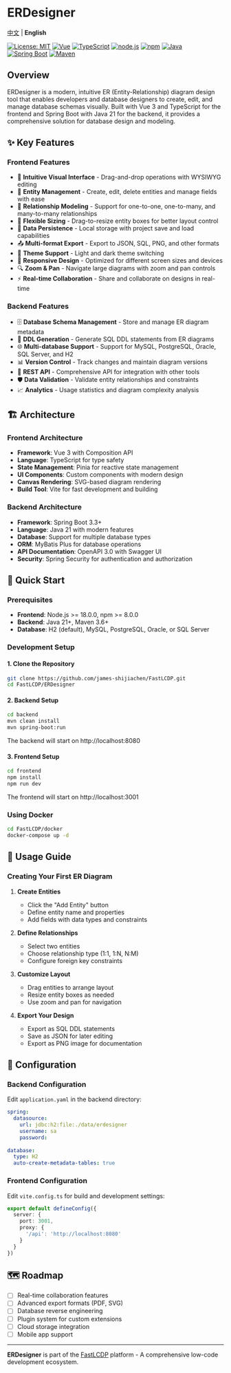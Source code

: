 # ERDesigner

[中文](README.zh.md) | **English**

[![License: MIT](https://img.shields.io/badge/License-MIT-yellow.svg)](https://github.com/james-shijiachen/fastLCDP/blob/main/LICENSE)
[![Vue](https://img.shields.io/badge/Vue-3.0+-green.svg)](https://vuejs.org/)
[![TypeScript](https://img.shields.io/badge/TypeScript-5.0+-blue.svg)](https://www.typescriptlang.org/)
[![node.js](https://img.shields.io/badge/node.js-18.0+-green.svg)](https://nodejs.org/)
[![npm](https://img.shields.io/badge/npm-8.0+-orange.svg)](https://www.npmjs.com/)
[![Java](https://img.shields.io/badge/Java-21+-orange.svg)](https://www.oracle.com/java/)
[![Spring Boot](https://img.shields.io/badge/Spring%20Boot-3.3+-green.svg)](https://spring.io/projects/spring-boot)
[![Maven](https://img.shields.io/badge/Maven-3.6+-orange.svg)](https://maven.apache.org/)

## Overview

ERDesigner is a modern, intuitive ER (Entity-Relationship) diagram design tool that enables developers and database designers to create, edit, and manage database schemas visually. Built with Vue 3 and TypeScript for the frontend and Spring Boot with Java 21 for the backend, it provides a comprehensive solution for database design and modeling.

## ✨ Key Features

### Frontend Features
- 🎨 **Intuitive Visual Interface** - Drag-and-drop operations with WYSIWYG editing
- 🔧 **Entity Management** - Create, edit, delete entities and manage fields with ease
- 🔗 **Relationship Modeling** - Support for one-to-one, one-to-many, and many-to-many relationships
- 📏 **Flexible Sizing** - Drag-to-resize entity boxes for better layout control
- 💾 **Data Persistence** - Local storage with project save and load capabilities
- 📤 **Multi-format Export** - Export to JSON, SQL, PNG, and other formats
- 🌙 **Theme Support** - Light and dark theme switching
- 📱 **Responsive Design** - Optimized for different screen sizes and devices
- 🔍 **Zoom & Pan** - Navigate large diagrams with zoom and pan controls
- ⚡ **Real-time Collaboration** - Share and collaborate on designs in real-time

### Backend Features
- 🗄️ **Database Schema Management** - Store and manage ER diagram metadata
- 🔄 **DDL Generation** - Generate SQL DDL statements from ER diagrams
- 🌐 **Multi-database Support** - Support for MySQL, PostgreSQL, Oracle, SQL Server, and H2
- 📊 **Version Control** - Track changes and maintain diagram versions
- 🔌 **REST API** - Comprehensive API for integration with other tools
- 🛡️ **Data Validation** - Validate entity relationships and constraints
- 📈 **Analytics** - Usage statistics and diagram complexity analysis

## 🏗️ Architecture

### Frontend Architecture
- **Framework**: Vue 3 with Composition API
- **Language**: TypeScript for type safety
- **State Management**: Pinia for reactive state management
- **UI Components**: Custom components with modern design
- **Canvas Rendering**: SVG-based diagram rendering
- **Build Tool**: Vite for fast development and building

### Backend Architecture
- **Framework**: Spring Boot 3.3+
- **Language**: Java 21 with modern features
- **Database**: Support for multiple database types
- **ORM**: MyBatis Plus for database operations
- **API Documentation**: OpenAPI 3.0 with Swagger UI
- **Security**: Spring Security for authentication and authorization

## 🚀 Quick Start

### Prerequisites
- **Frontend**: Node.js >= 18.0.0, npm >= 8.0.0
- **Backend**: Java 21+, Maven 3.6+
- **Database**: H2 (default), MySQL, PostgreSQL, Oracle, or SQL Server

### Development Setup

#### 1. Clone the Repository
```bash
git clone https://github.com/james-shijiachen/FastLCDP.git
cd FastLCDP/ERDesigner
```

#### 2. Backend Setup
```bash
cd backend
mvn clean install
mvn spring-boot:run
```
The backend will start on http://localhost:8080

#### 3. Frontend Setup
```bash
cd frontend
npm install
npm run dev
```
The frontend will start on http://localhost:3001

### Using Docker

```bash
cd FastLCDP/docker
docker-compose up -d
```

## 📖 Usage Guide

### Creating Your First ER Diagram

1. **Create Entities**
   - Click the "Add Entity" button
   - Define entity name and properties
   - Add fields with data types and constraints

2. **Define Relationships**
   - Select two entities
   - Choose relationship type (1:1, 1:N, N:M)
   - Configure foreign key constraints

3. **Customize Layout**
   - Drag entities to arrange layout
   - Resize entity boxes as needed
   - Use zoom and pan for navigation

4. **Export Your Design**
   - Export as SQL DDL statements
   - Save as JSON for later editing
   - Export as PNG image for documentation

## 🔧 Configuration

### Backend Configuration
Edit `application.yaml` in the backend directory:

```yaml
spring:
  datasource:
    url: jdbc:h2:file:./data/erdesigner
    username: sa
    password: 
  
database:
  type: H2
  auto-create-metadata-tables: true
```

### Frontend Configuration
Edit `vite.config.ts` for build and development settings:

```typescript
export default defineConfig({
  server: {
    port: 3001,
    proxy: {
      '/api': 'http://localhost:8080'
    }
  }
})
```

## 🗺️ Roadmap

- [ ] Real-time collaboration features
- [ ] Advanced export formats (PDF, SVG)
- [ ] Database reverse engineering
- [ ] Plugin system for custom extensions
- [ ] Cloud storage integration
- [ ] Mobile app support

---

**ERDesigner** is part of the [FastLCDP](../README.md) platform - A comprehensive low-code development ecosystem.